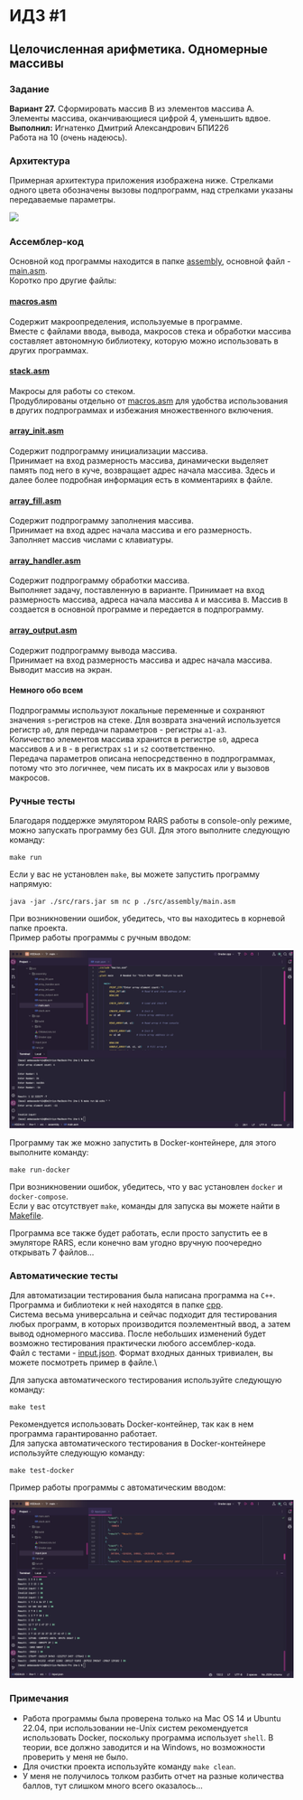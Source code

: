 # ИДЗ #1
## Целочисленная арифметика. Одномерные массивы

### Задание
**Вариант 27.** Сформировать массив B из элементов массива A. Элементы массива, оканчивающиеся цифрой 4, уменьшить вдвое.\
**Выполнил:** Игнатенко Дмитрий Александрович БПИ226\
Работа на 10 (очень надеюсь).

### Архитектура
Примерная архитектура приложения изображена ниже. Стрелками одного цвета обозначены вызовы подпрограмм, над стрелками указаны передаваемые параметры. 

![](images/architecture.png)

### Ассемблер-код
Основной код программы находится в папке [assembly](src/assembly), основной файл - [main.asm](src/assembly/main.asm).\
Коротко про другие файлы:
#### [macros.asm](src/assembly/macros.asm)
Содержит макроопределения, используемые в программе.\
Вместе с файлами ввода, вывода, макросов стека и обработки массива составляет автономную библиотеку, которую можно использовать в других программах.
#### [stack.asm](src/assembly/stack.asm)
Макросы для работы со стеком.\
Продублированы отдельно от [macros.asm](src/assembly/macros.asm) для удобства использования в других подпрограммах и избежания множественного включения.
#### [array_init.asm](src/assembly/array_init.asm)
Содержит подпрограмму инициализации массива.\
Принимает на вход размерность массива, динамически выделяет память под него в куче, возвращает адрес начала массива. Здесь и далее более подробная информация есть в комментариях в файле.
#### [array_fill.asm](src/assembly/array_fill.asm) 
Содержит подпрограмму заполнения массива.\
Принимает на вход адрес начала массива и его размерность. Заполняет массив числами с клавиатуры. 
#### [array_handler.asm](src/assembly/array_handler.asm)
Содержит подпрограмму обработки массива.\
Выполняет задачу, поставленную в варианте. Принимает на вход размерность массива, адреса начала массива `A` и массива `B`.
Массив `B` создается в основной программе и передается в подпрограмму.
#### [array_output.asm](src/assembly/array_output.asm)
Содержит подпрограмму вывода массива.\
Принимает на вход размерность массива и адрес начала массива. Выводит массив на экран.

#### Немного обо всем
Подпрограммы используют локальные переменные и сохраняют значения `s`-регистров на стеке. Для возврата значений используется регистр `a0`, для передачи параметров - регистры `a1-a3`.\
Количество элементов массива хранится в регистре `s0`, адреса массивов `A` и `B` - в регистрах `s1` и `s2` соответственно.\
Передача параметров описана непосредственно в подпрограммах, потому что это логичнее, чем писать их в макросах или у вызовов макросов.

### Ручные тесты
Благодаря поддержке эмулятором RARS работы в console-only режиме, можно запускать программу без GUI. Для этого выполните следующую команду:
```shell
make run
```
Если у вас не установлен `make`, вы можете запустить программу напрямую:
```shell
java -jar ./src/rars.jar sm nc p ./src/assembly/main.asm
```
При возникновении ошибок, убедитесь, что вы находитесь в корневой папке проекта.\
Пример работы программы с ручным вводом:

![](images/manual_tests.png)

Программу так же можно запустить в Docker-контейнере, для этого выполните команду:
```shell
make run-docker
```
При возникновении ошибок, убедитесь, что у вас установлен `docker` и `docker-compose`.\
Если у вас отсутствует `make`, команды для запуска вы можете найти в [Makefile](Makefile).

Программа все также будет работать, если просто запустить ее в эмуляторе RARS, если конечно вам угодно вручную поочередно открывать 7 файлов...

### Автоматические тесты
Для автоматизации тестирования была написана программа на `С++`.\
Программа и библиотеки к ней находятся в папке [cpp](src/cpp).\
Система весьма универсальна и сейчас подходит для тестирования любых программ, в которых производится поэлементный ввод, а затем вывод одномерного массива. После небольших изменений будет возможно тестирования практически любого ассемблер-кода.\
Файл с тестами - [input.json](src/input.json). Формат входных данных тривиален, вы можете посмотреть пример в файле.\

Для запуска автоматического тестирования используйте следующую команду:
```shell
make test
```

Рекомендуется использовать Docker-контейнер, так как в нем программа гарантированно работает.\
Для запуска автоматического тестирования в Docker-контейнере используйте следующую команду:
```shell
make test-docker
```

Пример работы программы с автоматическим вводом:

![](images/auto_tests.png)

### Примечания
* Работа программы была проверена только на Mac OS 14 и Ubuntu 22.04, при использовании не-Unix систем рекомендуется использовать Docker, поскольку программа использует `shell`. В теории, все должно заводится и на Windows, но возможности проверить у меня не было.
* Для очистки проекта используйте команду `make clean`.
* У меня не получилось толком разбить отчет на разные количества баллов, тут слишком много всего оказалось...

